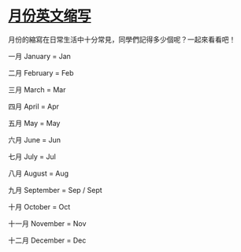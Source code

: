 # [月份英文缩写](https://github.com/692/692/issues/5)

月份的縮寫在日常生活中十分常見，同學們記得多少個呢？一起來看看吧！

一月 January = Jan

二月 February = Feb

三月 March = Mar

四月 April = Apr

五月 May = May

六月 June = Jun

七月 July = Jul

八月 August = Aug

九月 September = Sep / Sept

十月 October = Oct

十一月 November = Nov

十二月 December = Dec